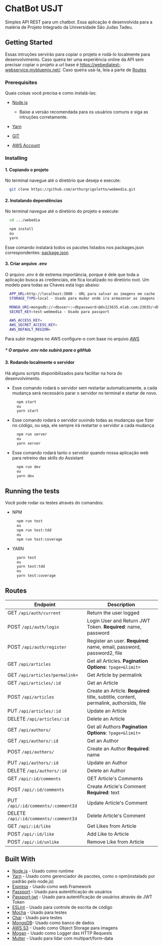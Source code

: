 # ChatBot USJT

Simples API REST para um chatbot. Essa aplicação é desenvolvida para a matéria de Projeto Integrado da Universidade São Judas Tadeu.

## Getting Started

Essas intruções servirão para copiar o projeto e rodá-lo localmente para desenvolvimento. Caso queira ter uma experiência online da API sem precisar copiar o projeto a url base é <https://webediatest-webservice.mybluemix.net/>. Caso queira usá-la, leia a parte de [Routes](#routes)

### Prerequisites

Quais coisas você precisa e como instalá-las:

- [Node.js](https://nodejs.org/en/)

  - Baixe a versão recomendada para os usuários comuns e siga as intruções corretamente.

- [Yarn](https://yarnpkg.com/pt-BR/)
- [GIT](https://git-scm.com/book/en/v2/Getting-Started-Installing-Git)
- [AWS Account](https://console.aws.amazon.com/)

### Installing

#### 1. Copiando o projeto

No terminal navegue até o diretório que deseja e execute:

```bash
  git clone https://github.com/arthurgrigoletto/webmedia.git
```

#### 2. Instalando dependências

No terminal navegue até o diretório do projeto e execute:

```bash
  cd .../webedia

  npm install
  ou
  yarn
```

Esse comando instalará todos os pacotes listados nos packages.json correspondentes: [package.json](https://github.com/arthurgrigoletto/webmedia/blob/master/package.json)

#### 3. Criar arquivo .env

O arquivo _.env_ é de extrema importância, porque é dele que toda a aplicação busca as credenciais, ele fica localizado no diretório root. Um modelo para todas as Chaves está logo abaixo:

```bash
  APP_URL=http://localhost:3000 - URL para salvar as imagens em cache
  STORAGE_TYPE=local - Usado para mudar onde ira armazenar as imagens (Options: local / s3)

  MONGO_URI=mongodb://<dbuser>:<dbpassword>@ds123635.mlab.com:23635/<dbname>
  SECRET_KEY=test-webmedia - Usado para passport

  AWS_ACCESS_KEY=
  AWS_SECRET_ACCESS_KEY=
  AWS_DEFAULT_REGION=
```

Para subir imagens no AWS configure-o com base no arquivo [AWS](https://github.com/arthurgrigoletto/webmedia/blob/master/docs/aws.md)

##### \* _O arquivo .env não subirá para o gitHub_

#### 3. Rodando localmente o servidor

Há alguns scripts disponibilizados para facilitar na hora do desenvolvimento.

- Esse comando rodará o servidor sem restartar automaticamente, a cada mudança será necessário parar o servidor no terminal e startar de novo.

  ```bash
    npm start
    ou
    yarn start
  ```

- Esse comando rodará o servidor ouvindo todas as mudanças que fizer no código, ou seja, ele sempre irá restartar o servidor a cada mudança

  ```bash
    npm run server
    ou
    yarn server
  ```

- Esse comando rodará tanto o servidor quando nossa aplicação web para retreino das skills do Assistant

  ```bash
    npm run dev
    ou
    yarn dev
  ```

## Running the tests

Você pode rodar os testes através do comandos:

- NPM

  ```bash
    npm run test
    ou
    npm run test:tdd
    ou
    npm run test:coverage
  ```

- YARN

  ```bash
    yarn test
    ou
    yarn test:tdd
    ou
    yarn test:coverage
  ```

## Routes

| Endpoint                              | Description                                                                            |
| ------------------------------------- | -------------------------------------------------------------------------------------- |
| GET `/api/auth/current`               | Return the user logged                                                                 |
| POST `/api/auth/login`                | Login User and Return JWT Token. **Required**: name, password                          |
| POST `/api/auth/register`             | Register an user. **Required**: name, email, password, password2, file                 |
| GET `/api/articles`                   | Get all Articles. **Pagination Options**: `?page=&limit=`                              |
| GET `/api/articles?permalink=`        | Get Article by permalink                                                               |
| GET `/api/articles/:id`               | Get an Article                                                                         |
| POST `/api/articles`                  | Create an Article. **Required**: title, subtitle, content, permalink, authorsIds, file |
| PUT `/api/articles/:id`               | Update an Article                                                                      |
| DELETE `/api/articles/:id`            | Delete an Article                                                                      |
| GET `/api/authors/`                   | Get all Authors **Pagination Options**: `?page=&limit=`                                |
| GET `/api/authors/:id`                | Get an Author                                                                          |
| POST `/api/authors/`                  | Create an Author **Required**: name                                                    |
| PUT `/api/authors/:id`                | Update an Author                                                                       |
| DELETE `/api/authors/:id`             | Delete an Author                                                                       |
| GET `/api/:id/comments`               | GET Article's Comments                                                                 |
| POST `/api/:id/comments`              | Create Article's Comment **Required**: text                                            |
| PUT `/api/:id/comments/:commentId`    | Update Article's Comment                                                               |
| DELETE `/api/:id/comments/:commentId` | Delete Article's Comment                                                               |
| GET `/api/:id/like`                   | Get Likes from Article                                                                 |
| POST `/api/:id/like`                  | Add Like to Article                                                                    |
| POST `/api/:id/unlike`                | Remove Like from Article                                                               |

## Built With

- [Node.js](https://nodejs.org/en/) - Usado como runtime
- [Yarn](https://yarnpkg.com/pt-BR/) - Usado como gerenciador de pacotes, como o npm(instalado por padrão pelo node.js)
- [Express](https://expressjs.com/pt-br/) - Usado como web Framework
- [Passport](http://www.passportjs.org/) - Usado para autentificação de usuários
- [Passport-jwt](https://github.com/themikenicholson/passport-jwt) - Usado para autentificação de usuários através de JWT Token
- [ESLint](https://eslint.org/) - Usado para controle de escrita de código
- [Mocha](https://mochajs.org/) - Usado para testes
- [Chai](https://www.chaijs.com/) - Usado para testes
- [MongoDB](https://www.mongodb.com/)- Usado como banco de dados
- [AWS S3](https://aws.amazon.com/pt/s3/) - Usado como Object Storage para imagens
- [Mogan](https://github.com/expressjs/morgan) - Usado como Logger das HTTP Requests
- [Multer](https://github.com/expressjs/multer) - Usado para lidar com multipart/form-data

